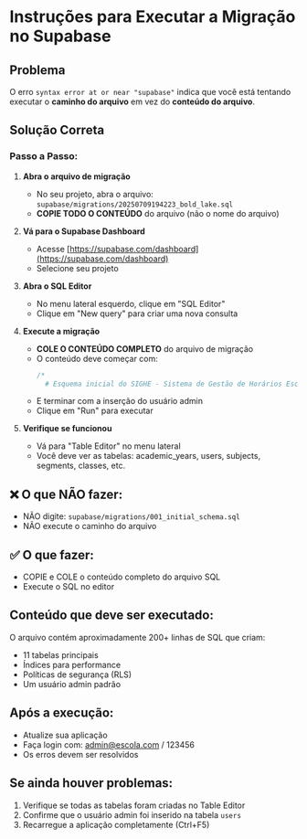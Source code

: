 # Instruções para Executar a Migração no Supabase

## Problema
O erro `syntax error at or near "supabase"` indica que você está tentando executar o **caminho do arquivo** em vez do **conteúdo do arquivo**.

## Solução Correta

### Passo a Passo:

1. **Abra o arquivo de migração**
   - No seu projeto, abra o arquivo: `supabase/migrations/20250709194223_bold_lake.sql`
   - **COPIE TODO O CONTEÚDO** do arquivo (não o nome do arquivo)

2. **Vá para o Supabase Dashboard**
   - Acesse [https://supabase.com/dashboard](https://supabase.com/dashboard)
   - Selecione seu projeto

3. **Abra o SQL Editor**
   - No menu lateral esquerdo, clique em "SQL Editor"
   - Clique em "New query" para criar uma nova consulta

4. **Execute a migração**
   - **COLE O CONTEÚDO COMPLETO** do arquivo de migração
   - O conteúdo deve começar com:
     ```sql
     /*
       # Esquema inicial do SIGHE - Sistema de Gestão de Horários Escolares
     ```
   - E terminar com a inserção do usuário admin
   - Clique em "Run" para executar

5. **Verifique se funcionou**
   - Vá para "Table Editor" no menu lateral
   - Você deve ver as tabelas: academic_years, users, subjects, segments, classes, etc.

## ❌ O que NÃO fazer:
- NÃO digite: `supabase/migrations/001_initial_schema.sql`
- NÃO execute o caminho do arquivo

## ✅ O que fazer:
- COPIE e COLE o conteúdo completo do arquivo SQL
- Execute o SQL no editor

## Conteúdo que deve ser executado:
O arquivo contém aproximadamente 200+ linhas de SQL que criam:
- 11 tabelas principais
- Índices para performance
- Políticas de segurança (RLS)
- Um usuário admin padrão

## Após a execução:
- Atualize sua aplicação
- Faça login com: admin@escola.com / 123456
- Os erros devem ser resolvidos

## Se ainda houver problemas:
1. Verifique se todas as tabelas foram criadas no Table Editor
2. Confirme que o usuário admin foi inserido na tabela `users`
3. Recarregue a aplicação completamente (Ctrl+F5)